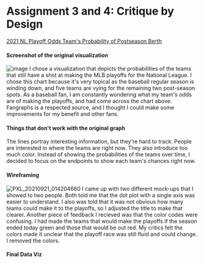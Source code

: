 # Assignment 3 and 4: Critique by Design
[2021 NL Playoff Odds Team's Probability of Postseason Berth](https://www.fangraphs.com/standings/playoff-odds-graphs?lg=NL&div=A&stat=poff&year=2021)

#### Screenshot of the original visualization

![image](https://user-images.githubusercontent.com/78521868/134104662-b7b2c3ac-5f70-441a-8bd9-ec2161f98e90.png)
I chose a visualization that depicts the probabilities of the teams that still have a shot at making the MLB playoffs for the National League. I chose this chart because it's very topical as the baseball regular season is winding down, and five teams are vying for the remaining two post-season spots. As a baseball fan, I am constantly wondering what my team's odds are of making the playoffs, and had come across the chart above. Fangraphs is a respected source, and I thought I could make some improvements for my benefit and other fans. 
#### Things that don't work with the original graph

The lines portray interesting information, but they're hard to track. People are interested in where the teams are right now. They also introduce too much color.  Instead of showing the probabilities of the teams over time, I decided to focus on the endpoints to show each team's chances right now.  

#### Wireframing
![PXL_20210921_014204660](https://user-images.githubusercontent.com/78521868/134105772-936afbdf-3a19-4ce5-a781-8f699735b3b1.jpg)
I came up with two different mock-ups that I showed to two people. Both told me that the dot plot with a single axis was easier to understand. I also was told that it was not obvious how many teams could make it to the playoffs, so I adjusted the title to make that clearer. Another piece of feedback I recieved was that the color codes were confusing. I had made the teams that would make the playoffs if the season ended today green and those that would be out red. My critics felt the colors made it unclear that the playoff race was still fluid and could change. I removed the colors. 

#### Final Data Viz
<div class="flourish-embed flourish-scatter" data-src="visualisation/7314266"><script src="https://public.flourish.studio/resources/embed.js"></script></div>
